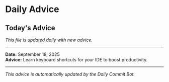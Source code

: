 # Daily Advice

## Today's Advice
*This file is updated daily with new advice.*

---

**Date:** September 18, 2025  
**Advice:** Learn keyboard shortcuts for your IDE to boost productivity.

---

*This advice is automatically updated by the Daily Commit Bot.*
